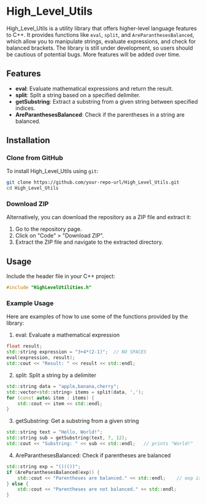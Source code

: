 # High_Level_Utils

High_Level_Utils is a utility library that offers higher-level language features to C++. It provides functions like `eval`, `split`, and `AreParanthesesBalanced`, which allow you to manipulate strings, evaluate expressions, and check for balanced brackets. The library is still under development, so users should be cautious of potential bugs. More features will be added over time.

## Features

- **eval**: Evaluate mathematical expressions and return the result.
- **split**: Split a string based on a specified delimiter.
- **getSubstring**: Extract a substring from a given string between specified indices.
- **AreParanthesesBalanced**: Check if the parentheses in a string are balanced.

## Installation

### Clone from GitHub

To install High_Level_Utils using `git`:

```bash
git clone https://github.com/your-repo-url/High_Level_Utils.git
cd High_Level_Utils
```
### Download ZIP

Alternatively, you can download the repository as a ZIP file and extract it:

1. Go to the repository page.
2. Click on "Code" > "Download ZIP".
3. Extract the ZIP file and navigate to the extracted directory.

## Usage

Include the header file in your C++ project:

```cpp
#include "HighLevelUtilities.h"
```

### Example Usage

Here are examples of how to use some of the functions provided by the library:

1. eval: Evaluate a mathematical expression

```cpp
float result;
std::string expression = "3+4*(2-1)";  // NO SPACES
eval(expression, result);
std::cout << "Result: " << result << std::endl;
```
2. split: Split a string by a delimiter

```cpp
std::string data = "apple,banana,cherry";
std::vector<std::string> items = split(data, ',');
for (const auto& item : items) {
    std::cout << item << std::endl;
}
```

3. getSubstring: Get a substring from a given string

```cpp
std::string text = "Hello, World!";
std::string sub = getSubstring(text, 7, 12);
std::cout << "Substring: " << sub << std::endl;   // prints "World!"
```

4. AreParanthesesBalanced: Check if parentheses are balanced

```cpp
std::string exp = "()(())";
if (AreParanthesesBalanced(exp)) {
    std::cout << "Parentheses are balanced." << std::endl;    // exp is balanced
} else {
    std::cout << "Parentheses are not balanced." << std::endl;
}
```
